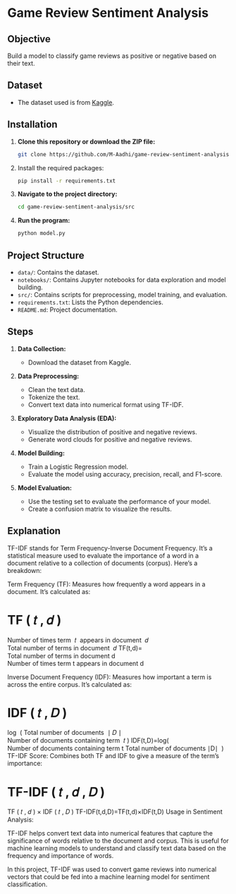 # Game Review Sentiment Analysis

## Objective
Build a model to classify game reviews as positive or negative based on their text.

## Dataset
- The dataset used is from [Kaggle](https://www.kaggle.com/datasets/luthfim/steam-reviews-dataset).

## Installation

1. **Clone this repository or download the ZIP file:**

   ```bash
   git clone https://github.com/M-Aadhi/game-review-sentiment-analysis.git

2. Install the required packages:
   ```bash
   pip install -r requirements.txt

3. **Navigate to the project directory:**

   ```bash
   cd game-review-sentiment-analysis/src

4. **Run the program:**

   ```bash
   python model.py

## Project Structure
- `data/`: Contains the dataset.
- `notebooks/`: Contains Jupyter notebooks for data exploration and model building.
- `src/`: Contains scripts for preprocessing, model training, and evaluation.
- `requirements.txt`: Lists the Python dependencies.
- `README.md`: Project documentation.

## Steps
1. **Data Collection:** 
   - Download the dataset from Kaggle.

2. **Data Preprocessing:** 
   - Clean the text data.
   - Tokenize the text.
   - Convert text data into numerical format using TF-IDF.

3. **Exploratory Data Analysis (EDA):**
   - Visualize the distribution of positive and negative reviews.
   - Generate word clouds for positive and negative reviews.

4. **Model Building:**
   - Train a Logistic Regression model.
   - Evaluate the model using accuracy, precision, recall, and F1-score.

5. **Model Evaluation:**
   - Use the testing set to evaluate the performance of your model.
   - Create a confusion matrix to visualize the results.



## Explanation 
TF-IDF stands for Term Frequency-Inverse Document Frequency. It’s a statistical measure used to evaluate the importance of a word in a document relative to a collection of documents (corpus). Here’s a breakdown:

Term Frequency (TF): Measures how frequently a word appears in a document. It’s calculated as:

TF
(
𝑡
,
𝑑
)
=
Number of times term 
𝑡
 appears in document 
𝑑
Total number of terms in document 
𝑑
TF(t,d)= 
Total number of terms in document d
Number of times term t appears in document d
​
 
Inverse Document Frequency (IDF): Measures how important a term is across the entire corpus. It’s calculated as:

IDF
(
𝑡
,
𝐷
)
=
log
⁡
(
Total number of documents 
∣
𝐷
∣
Number of documents containing term 
𝑡
)
IDF(t,D)=log( 
Number of documents containing term t
Total number of documents ∣D∣
​
 )
TF-IDF Score: Combines both TF and IDF to give a measure of the term’s importance:

TF-IDF
(
𝑡
,
𝑑
,
𝐷
)
=
TF
(
𝑡
,
𝑑
)
×
IDF
(
𝑡
,
𝐷
)
TF-IDF(t,d,D)=TF(t,d)×IDF(t,D)
Usage in Sentiment Analysis:

TF-IDF helps convert text data into numerical features that capture the significance of words relative to the document and corpus. This is useful for machine learning models to understand and classify text data based on the frequency and importance of words.

In this project, TF-IDF was used to convert game reviews into numerical vectors that could be fed into a machine learning model for sentiment classification.
